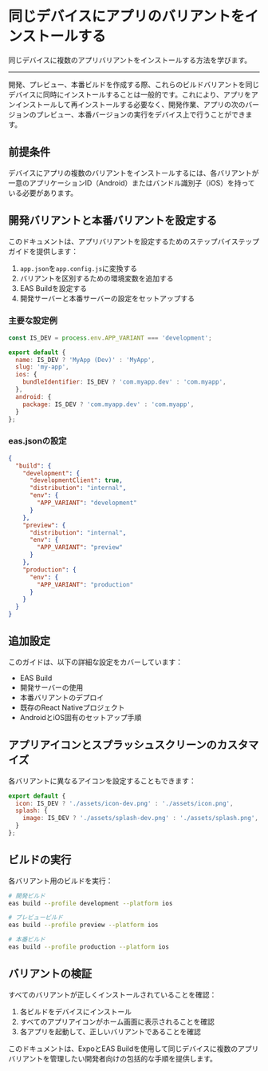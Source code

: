 # 同じデバイスにアプリのバリアントをインストールする

同じデバイスに複数のアプリバリアントをインストールする方法を学びます。

* * *

開発、プレビュー、本番ビルドを作成する際、これらのビルドバリアントを同じデバイスに同時にインストールすることは一般的です。これにより、アプリをアンインストールして再インストールする必要なく、開発作業、アプリの次のバージョンのプレビュー、本番バージョンの実行をデバイス上で行うことができます。

## 前提条件

デバイスにアプリの複数のバリアントをインストールするには、各バリアントが一意のアプリケーションID（Android）またはバンドル識別子（iOS）を持っている必要があります。

## 開発バリアントと本番バリアントを設定する

このドキュメントは、アプリバリアントを設定するためのステップバイステップガイドを提供します：

1. `app.json`を`app.config.js`に変換する
2. バリアントを区別するための環境変数を追加する
3. EAS Buildを設定する
4. 開発サーバーと本番サーバーの設定をセットアップする

### 主要な設定例

```javascript
const IS_DEV = process.env.APP_VARIANT === 'development';

export default {
  name: IS_DEV ? 'MyApp (Dev)' : 'MyApp',
  slug: 'my-app',
  ios: {
    bundleIdentifier: IS_DEV ? 'com.myapp.dev' : 'com.myapp',
  },
  android: {
    package: IS_DEV ? 'com.myapp.dev' : 'com.myapp',
  }
};
```

### eas.jsonの設定

```json
{
  "build": {
    "development": {
      "developmentClient": true,
      "distribution": "internal",
      "env": {
        "APP_VARIANT": "development"
      }
    },
    "preview": {
      "distribution": "internal",
      "env": {
        "APP_VARIANT": "preview"
      }
    },
    "production": {
      "env": {
        "APP_VARIANT": "production"
      }
    }
  }
}
```

## 追加設定

このガイドは、以下の詳細な設定をカバーしています：
- EAS Build
- 開発サーバーの使用
- 本番バリアントのデプロイ
- 既存のReact Nativeプロジェクト
- AndroidとiOS固有のセットアップ手順

## アプリアイコンとスプラッシュスクリーンのカスタマイズ

各バリアントに異なるアイコンを設定することもできます：

```javascript
export default {
  icon: IS_DEV ? './assets/icon-dev.png' : './assets/icon.png',
  splash: {
    image: IS_DEV ? './assets/splash-dev.png' : './assets/splash.png',
  }
};
```

## ビルドの実行

各バリアント用のビルドを実行：

```bash
# 開発ビルド
eas build --profile development --platform ios

# プレビュービルド
eas build --profile preview --platform ios

# 本番ビルド
eas build --profile production --platform ios
```

## バリアントの検証

すべてのバリアントが正しくインストールされていることを確認：

1. 各ビルドをデバイスにインストール
2. すべてのアプリアイコンがホーム画面に表示されることを確認
3. 各アプリを起動して、正しいバリアントであることを確認

このドキュメントは、ExpoとEAS Buildを使用して同じデバイスに複数のアプリバリアントを管理したい開発者向けの包括的な手順を提供します。
